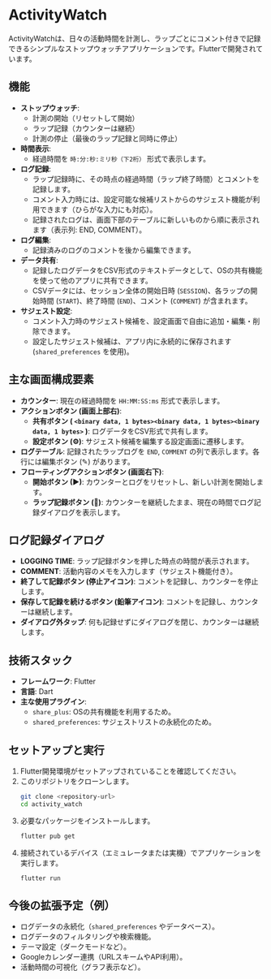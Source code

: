 # ActivityWatch

ActivityWatchは、日々の活動時間を計測し、ラップごとにコメント付きで記録できるシンプルなストップウォッチアプリケーションです。Flutterで開発されています。

## 機能

* **ストップウォッチ**:
    * 計測の開始（リセットして開始）
    * ラップ記録（カウンターは継続）
    * 計測の停止（最後のラップ記録と同時に停止）
* **時間表示**:
    * 経過時間を `時:分:秒:ミリ秒（下2桁）` 形式で表示します。
* **ログ記録**:
    * ラップ記録時に、その時点の経過時間（ラップ終了時間）とコメントを記録します。
    * コメント入力時には、設定可能な候補リストからのサジェスト機能が利用できます（ひらがな入力にも対応）。
    * 記録されたログは、画面下部のテーブルに新しいものから順に表示されます（表示列: END, COMMENT）。
* **ログ編集**:
    * 記録済みのログのコメントを後から編集できます。
* **データ共有**:
    * 記録したログデータをCSV形式のテキストデータとして、OSの共有機能を使って他のアプリに共有できます。
    * CSVデータには、セッション全体の開始日時 (`SESSION`)、各ラップの開始時間 (`START`)、終了時間 (`END`)、コメント (`COMMENT`) が含まれます。
* **サジェスト設定**:
    * コメント入力時のサジェスト候補を、設定画面で自由に追加・編集・削除できます。
    * 設定したサジェスト候補は、アプリ内に永続的に保存されます (`shared_preferences` を使用)。

## 主な画面構成要素

* **カウンター**: 現在の経過時間を `HH:MM:SS:ms` 形式で表示します。
* **アクションボタン (画面上部右)**:
    * **共有ボタン ( `<binary data, 1 bytes><binary data, 1 bytes><binary data, 1 bytes>` )**: ログデータをCSV形式で共有します。
    * **設定ボタン (⚙️)**: サジェスト候補を編集する設定画面に遷移します。
* **ログテーブル**: 記録されたラップログを `END`, `COMMENT` の列で表示します。各行には編集ボタン (✎) があります。
* **フローティングアクションボタン (画面右下)**:
    * **開始ボタン (▶)**: カウンターとログをリセットし、新しい計測を開始します。
    * **ラップ記録ボタン (🚩)**: カウンターを継続したまま、現在の時間でログ記録ダイアログを表示します。

## ログ記録ダイアログ

* **LOGGING TIME**: ラップ記録ボタンを押した時点の時間が表示されます。
* **COMMENT**: 活動内容のメモを入力します（サジェスト機能付き）。
* **終了して記録ボタン (停止アイコン)**: コメントを記録し、カウンターを停止します。
* **保存して記録を続けるボタン (鉛筆アイコン)**: コメントを記録し、カウンターは継続します。
* **ダイアログ外タップ**: 何も記録せずにダイアログを閉じ、カウンターは継続します。

## 技術スタック

* **フレームワーク**: Flutter
* **言語**: Dart
* **主な使用プラグイン**:
    * `share_plus`: OSの共有機能を利用するため。
    * `shared_preferences`: サジェストリストの永続化のため。

## セットアップと実行

1.  Flutter開発環境がセットアップされていることを確認してください。
2.  このリポジトリをクローンします。
    ```bash
    git clone <repository-url>
    cd activity_watch
    ```
3.  必要なパッケージをインストールします。
    ```bash
    flutter pub get
    ```
4.  接続されているデバイス（エミュレータまたは実機）でアプリケーションを実行します。
    ```bash
    flutter run
    ```

## 今後の拡張予定（例）

* ログデータの永続化（`shared_preferences` やデータベース）。
* ログデータのフィルタリングや検索機能。
* テーマ設定（ダークモードなど）。
* Googleカレンダー連携（URLスキームやAPI利用）。
* 活動時間の可視化（グラフ表示など）。
